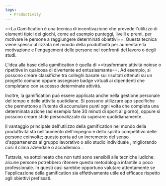 ```yaml
---
tags:
  - Productivity
---
```



==La Gamification è una tecnica di incentivazione che prevede l'utilizzo di elementi tipici dei giochi, come ad esempio punteggi, livelli e premi, per motivare le persone a raggiungere determinati obiettivi==. Questa tecnica viene spesso utilizzata nel mondo della produttività per aumentare la motivazione e l'engagement delle persone nei confronti del lavoro o degli studi.

L'idea alla base della gamification è quella di ==trasformare attività noiose o ripetitive in qualcosa di divertente ed entusiasmante==. Ad esempio, si possono creare classifiche tra colleghi basate sui risultati ottenuti su un progetto comune oppure assegnare badge virtuali ai dipendenti che completano con successo determinate attività.

Inoltre, la gamification può essere applicata anche nella gestione personale del tempo e delle attività quotidiane. Si possono utilizzare app specifiche che permettono all'utente di accumulare punti ogni volta che completa una determinata azione (ad esempio fare 30 minuti di sport al giorno), oppure si possono creare sfide personalizzate da superare quotidianamente.

Il vantaggio principale dell'utilizzo della gamification nel mondo della produttività sta nell'aumento dell'impegno e dello spirito competitivo delle persone coinvolte; questo porta ad un incremento del senso d'appartenenza al gruppo lavorativo o allo studio individuale , migliorando così il clima aziendale o accademico .

Tuttavia, va sottolineato che non tutti sono sensibili alle tecniche ludiche: alcune persone potrebbero ritenere questa metodologia infantile o poco professionale. In questi casi sarebbe opportuno valutare attentamente se l'applicazione della gamification sia effettivamente utile ed efficace rispetto agli obiettivi prefissati.